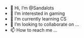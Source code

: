 - 👋 Hi, I’m @Sandalots
- 👀 I’m interested in gaming 
- 🌱 I’m currently learning CS
- 💞️ I’m looking to collaborate on ...
- 📫 How to reach me ...

<!---
Sandalots/Sandalots is a ✨ special ✨ repository because its `README.md` (this file) appears on your GitHub profile.
You can click the Preview link to take a look at your changes.
--->
